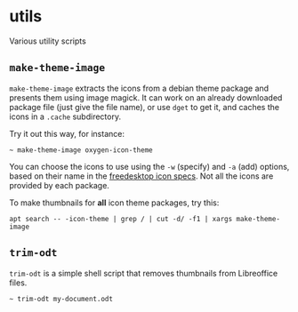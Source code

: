 utils
=====

Various utility scripts

## `make-theme-image`

`make-theme-image` extracts the icons from a debian theme package and
presents them using image magick. It can work on an already downloaded
package file (just give the file name), or use `dget` to get it, and
caches the icons in a `.cache` subdirectory.

Try it out this way, for instance:

```
~ make-theme-image oxygen-icon-theme
```

You can choose the icons to use using the `-w` (specify) and `-a`
(add) options, based on their name in the [freedesktop icon specs](https://standards.freedesktop.org/icon-naming-spec/icon-naming-spec-latest.html).
Not all the icons are provided by each package.

To make thumbnails for **all** icon theme packages, try this:

```
apt search -- -icon-theme | grep / | cut -d/ -f1 | xargs make-theme-image
```


## `trim-odt`

`trim-odt` is a simple shell script that removes thumbnails from Libreoffice files.

```
~ trim-odt my-document.odt
```
